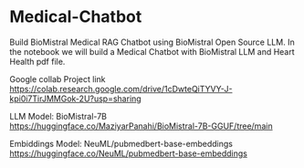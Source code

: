 # Medical-Chatbot
Build BioMistral Medical RAG Chatbot using BioMistral Open Source LLM. In the notebook we will build a Medical Chatbot with BioMistral LLM and Heart Health pdf file.

Google collab Project link https://colab.research.google.com/drive/1cDwteQiTYVY-J-kpi0i7TirJMMGok-2U?usp=sharing

LLM Model: BioMistral-7B
https://huggingface.co/MaziyarPanahi/BioMistral-7B-GGUF/tree/main

Embiddings Model: NeuML/pubmedbert-base-embeddings
https://huggingface.co/NeuML/pubmedbert-base-embeddings

